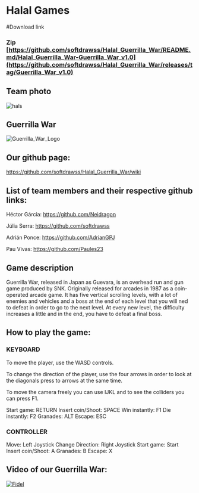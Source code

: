 # Halal Games

#Download link

### Zip [https://github.com/softdrawss/Halal_Guerrilla_War/README.md/Halal_Guerrilla_War-Guerrilla_War_v1.0](https://github.com/softdrawss/Halal_Guerrilla_War/releases/tag/Guerrilla_War_v1.0)

## Team photo
![hals](https://user-images.githubusercontent.com/99959289/172249033-3367adc8-8e60-4851-8355-a232e31400b5.jpg)

## Guerrilla War
![Guerrilla_War_Logo](https://user-images.githubusercontent.com/99961049/156935060-bc1aedb6-1516-403e-b973-c48197d096ed.gif)

## Our github page:
https://github.com/softdrawss/Halal_Guerrilla_War/wiki

## List of team members and their respective github links:

Héctor Gárcia: https://github.com/Neidragon

Júlia Serra: https://github.com/softdrawss

Adrián Ponce: https://github.com/AdrianGPJ

Pau Vivas: https://github.com/Paules23

## Game description

Guerrilla War, released in Japan as Guevara, is an overhead run and gun game produced by SNK. Originally released for arcades in 1987 as a coin-operated arcade game. It has five vertical scrolling levels, with a lot of enemies and vehicles and a boss at the end of each level that you will ned to defeat in order to go to the next level. At every new level, the difficulty increases a little and in the end, you have to defeat a final boss.

## How to play the game:

### KEYBOARD
To move the player, use the WASD controls.

To change the direction of the player, use the four arrows in order to look at the diagonals press to arrows at the same time.

To move the camera freely you can use IJKL and to see the colliders you can press F1.

Start game: RETURN
Insert coin/Shoot: SPACE
Win instantly: F1
Die instantly: F2
Granades: ALT
Escape: ESC

### CONTROLLER
Move: Left Joystick
Change Direction: Right Joystick
Start game: Start
Insert coin/Shoot: A
Granades: B
Escape: X

## Video of our Guerrilla War:

[![Fidel](https://user-images.githubusercontent.com/99959289/172252272-b318c9f8-7e7b-4e28-b916-2bb19c93b118.png)](https://www.youtube.com/watch?v=tNBJfrx_Yxg)

